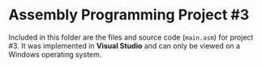 # Assembly Programming Project #3

Included in this folder are the files and source code (`main.asm`) for project #3. It was implemented in **Visual Studio** and can only be viewed on a Windows operating system.
